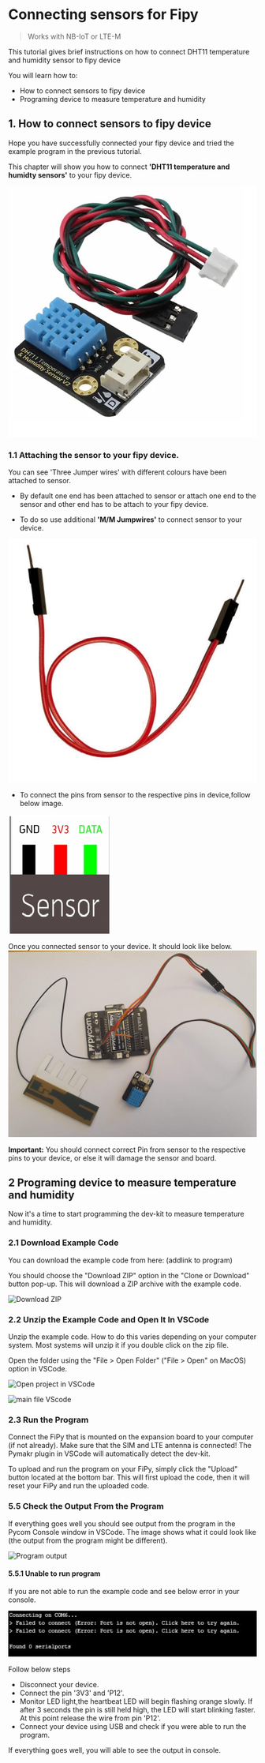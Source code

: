 # Connecting sensors for Fipy

> Works with NB-IoT or LTE-M

This tutorial gives brief instructions on how to connect DHT11 temperature and humidity sensor to fipy device

You will learn how to:

   * How to connect sensors to fipy device
   * Programing device to measure temperature and humidity
   

## 1. How to connect sensors to fipy device

Hope you have successfully connected your fipy device and tried the example program in the previous tutorial.

This chapter will show you how to connect **'DHT11 temperature and humidty sensors'** to your fipy device.

 ![dht11_sensor](https://github.com/TelenorStartIoT/fipy-dev-kit-dht11/blob/master/assets/00-DHT11_FipySensor.jpg)

### 1.1 Attaching the sensor to your fipy device.

 You can see 'Three Jumper wires' with different colours have been attached to sensor.
 
- By default one end has been attached to sensor or attach one end to the sensor and other end has to be attach to your fipy device.

- To do so use additional **'M/M Jumpwires'** to connect sensor to your device.

![jumper_wire](https://github.com/TelenorStartIoT/fipy-dev-kit-dht11/blob/master/assets/01-MTM-Jumperwire.jpg)

- To connect the pins from sensor to the respective pins in device,follow below image.

![sensor_pin](https://github.com/TelenorStartIoT/fipy-dev-kit-dht11/blob/master/assets/02-Sensor_pin.jpg)


Once you connected sensor to your device. It should look like below.
![connected_device](https://github.com/TelenorStartIoT/fipy-dev-kit-dht11/blob/master/assets/03-Sensor-connected-device.jpg)


**Important:**
You should connect correct Pin from sensor to the respective pins to your device, or else it will damage the sensor and board.


## 2 Programing device to measure temperature and humidity

Now it's a time to start programming the dev-kit to measure temperature and humidity.

### 2.1 Download Example Code

You can download the example code from here: (addlink to program)

You should choose the "Download ZIP" option in the "Clone or Download" button pop-up. This will download a ZIP archive with the example code.

![Download ZIP](https://github.com/TelenorStartIoT/tutorials/blob/master/01-fipy-udp/assets/14-download-zip.png)

### 2.2 Unzip the Example Code and Open It In VSCode

Unzip the example code. How to do this varies depending on your computer system. Most systems will unzip it if you double click on the zip file.

Open the folder using the "File > Open Folder" ("File > Open" on MacOS) option in VSCode.

![Open project in VSCode](https://github.com/TelenorStartIoT/tutorials/blob/master/01-fipy-udp/assets/15-open-project.png)

![main file VScode](https://github.com/TelenorStartIoT/tutorials/blob/master/01-fipy-udp/assets/16-open-project.png)

### 2.3 Run the Program

Connect the FiPy that is mounted on the expansion board to your computer (if not already). Make sure that the SIM and LTE antenna is connected! The Pymakr plugin in VSCode will automatically detect the dev-kit.

To upload and run the program on your FiPy, simply click the "Upload" button located at the bottom bar. This will first upload the code, then it will reset your FiPy and run the uploaded code.

### 5.5 Check the Output From the Program

If everything goes well you should see output from the program in the Pycom Console window in VSCode. The image shows what it could look like (the output from the program might be different).

![Program output](addlink)

#### 5.5.1 Unable to run program

If you are not able to run the example code and see below error in your console. 

![port error](https://github.com/TelenorStartIoT/tutorials/blob/master/01-fipy-udp/assets/17-fipy-error.jpg)

Follow below steps
- Disconnect your device.
- Connect the pin '3V3' and 'P12'. 
- Monitor LED light,the heartbeat LED will begin flashing orange slowly. If after 3 seconds the pin is still held high, the LED will start blinking faster. At this point release the wire from pin 'P12'.
- Connect your device using USB and check if you were able to run the program.

If everything goes well, you will able to see the output in console.

